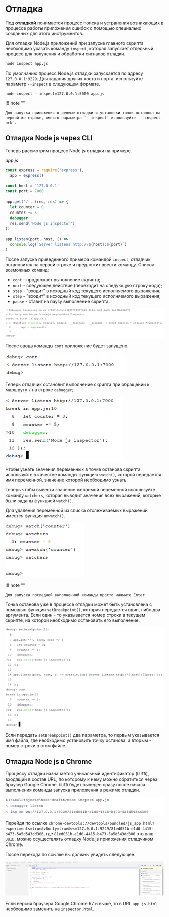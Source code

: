 # Отладка

Под **отладкой** понимается процесс поиска и устранения возникающих в процессе работы приложения ошибок с помощью специально созданных для этого инструментов.

Для отладки Node.js приложений при запуске главного скрипта необходимо указать команду `inspect`, которая запускает отдельный процесс для получения и обработки сигналов отладки.

```
node inspect app.js
```

По умолчанию процесс Node.js отладки запускается по адресу `127.0.0.1:9229`. Для задания других хоста и порта, используйте параметр `--inspect` в следующем формате.

```
node inspect --inspect=127.0.0.1:5000 app.js
```

!!! note ""

    Для запуска приложения в режиме отладки и установки точки останова на первой же строке, вместо параметра `--inspect` используйте `--inspect-brk`.

## Отладка Node js через CLI

Теперь рассмотрим процесс Node.js отладки на примере.

_app.js_

```js
const express = require('express'),
  app = express()

const host = '127.0.0.1'
const port = 7000

app.get('/', (req, res) => {
  let counter = 0
  counter += 5
  debugger
  res.send('Node js inspector')
})

app.listen(port, host, () =>
  console.log(`Server listens http://${host}:${port}`)
)
```

После запуска приведенного примера командой `inspect`, отладчик остановится на первой строке и предложит ввести команду. Список возможных команд:

- `cont` - продолжает выполнение скрипта;
- `next` - следующее действие (переходит на следующую строку кода);
- `step` - "входит" в исходный код текущего исполняемого выражения;
- `step` - "входит" в исходный код текущего исполняемого выражения;
- `pause` - ставит на паузу выполнение скрипта.

![Отладка](debugging-1.png)

После ввода команды `cont` приложение будет запущено.

![Отладка](debugging-2.png)

Теперь отладчик остановит выполнение скрипта при обращении к маршруту `/` на строке `debugger`;.

![Отладка](debugging-3.png)

Чтобы узнать значения переменных в точке останова скрипта используйте в качестве команды функцию `watch()`, которой передается имя переменной, значение которой необходимо узнать.

Теперь чтобы вывести значение желаемой переменной используйте команду `watchers`, которая выводит значения всех выражений, которые были заданы функцией `watch()`.

Для удаления переменной из списка отслеживаемых выражений имеется функция `unwatch()`.

![Отладка](debugging-4.png)

!!! note ""

    Для запуска последней выполненной команды просто нажмите Enter.

Точка останова уже в процессе отладки может быть установлена с помощью функции `setBreakpoint()`, которая передается один, либо два аргумента. Если один - то указывается номер строки в текущем скрипте, на которой необходимо остановить его выполнение.

![Отладка](debugging-5.png)

Если передать `setBreakpoint()` два параметра, то первым указывается имя файла, где необходимо установить точку останова, а вторым - номер строки в этом файле.

## Отладка Node js в Chrome

Процессу отладки назначается уникальный идентификатор (`UUID`), входящий в состав URL, по которому к нему можно обратиться через браузер Google Chrome. `UUID` будет выведен сразу после начала выполнения команды запуска приложения в режиме отладки.

![Отладка](debugging-6.png)

Перейдя по ссылке `chrome-devtools://devtools/bundled/js_app.html?experiments=true&v8only=true&ws=127.0.0.1:9229/81ed051b-e1d0-4415-b473-5a5d543dd306`, где `81ed051b-e1d0-4415-b473-5a5d543dd306` это ваш `UUID`, можно осуществлять отладку Node.js приложения отладчиком Chrome.

После перехода по ссылке вы должны увидеть следующее.

![Отладка](debugging-7.png)

Если версия браузера Google Chrome 67 и выше, то в URL `app_js.html` необходимо заменить на `inspector.html`.
